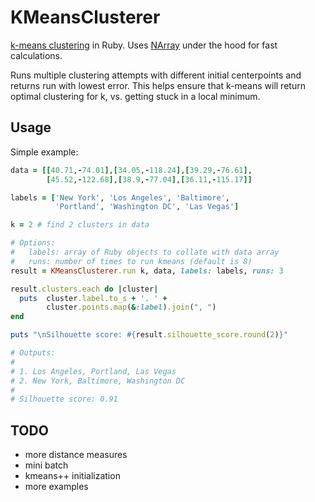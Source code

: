 KMeansClusterer
===

[k-means clustering](http://en.wikipedia.org/wiki/K-means_clustering) in Ruby. Uses [NArray](https://github.com/masa16/narray) under the hood for fast calculations.

Runs multiple clustering attempts with different initial centerpoints and returns run with lowest error. This helps ensure that k-means will return optimal clustering for k, vs. getting stuck in a local minimum.


Usage
---
Simple example:

```ruby
data = [[40.71,-74.01],[34.05,-118.24],[39.29,-76.61],
        [45.52,-122.68],[38.9,-77.04],[36.11,-115.17]]

labels = ['New York', 'Los Angeles', 'Baltimore', 
          'Portland', 'Washington DC', 'Las Vegas']

k = 2 # find 2 clusters in data

# Options:
#   labels: array of Ruby objects to collate with data array
#   runs: number of times to run kmeans (default is 8)
result = KMeansClusterer.run k, data, labels: labels, runs: 3

result.clusters.each do |cluster|
  puts  cluster.label.to_s + '. ' + 
        cluster.points.map(&:label).join(", ")
end

puts "\nSilhouette score: #{result.silhouette_score.round(2)}"

# Outputs:
#
# 1. Los Angeles, Portland, Las Vegas
# 2. New York, Baltimore, Washington DC
#
# Silhouette score: 0.91
```


TODO
---
- more distance measures
- mini batch
- kmeans++ initialization
- more examples
